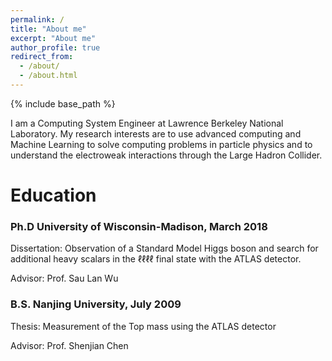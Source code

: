 ```yaml
---
permalink: /
title: "About me"
excerpt: "About me"
author_profile: true
redirect_from: 
  - /about/
  - /about.html
---
```

{% include base_path %}

I am a Computing System Engineer at Lawrence Berkeley National Laboratory.
My research interests are to use advanced computing and Machine Learning to solve computing problems in particle physics
and to understand the electroweak interactions through the Large Hadron Collider.


# Education
### Ph.D University of Wisconsin-Madison, March 2018

Dissertation: Observation of a Standard Model Higgs boson and search for additional
heavy scalars in the $\ell\ell\ell\ell$ final state with the ATLAS detector.

Advisor: Prof. Sau Lan Wu
### __B.S.__ Nanjing University, July 2009

Thesis: Measurement of the Top mass using the ATLAS detector

Advisor: Prof. Shenjian Chen

<!-- ## Research Results
![]({{ site.images }}/4l-FixedScale-NoMuPro2.gif) -->